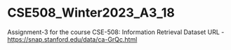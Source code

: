 # CSE508_Winter2023_A3_18
Assignment-3 for the course CSE-508: Information Retrieval
Dataset URL - https://snap.stanford.edu/data/ca-GrQc.html
